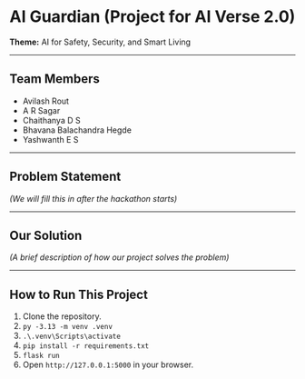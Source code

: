 # AI Guardian (Project for AI Verse 2.0)

**Theme:** AI for Safety, Security, and Smart Living

---

## Team Members

* Avilash Rout
* A R Sagar
* Chaithanya D S
* Bhavana Balachandra Hegde
* Yashwanth E S

---

## Problem Statement

*(We will fill this in after the hackathon starts)*

---

## Our Solution

*(A brief description of how our project solves the problem)*

---

## How to Run This Project

1.  Clone the repository.
2.  `py -3.13 -m venv .venv`
3.  `.\.venv\Scripts\activate`
4.  `pip install -r requirements.txt`
5.  `flask run`
6.  Open `http://127.0.0.1:5000` in your browser.